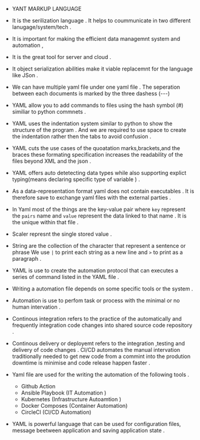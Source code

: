 - YANT MARKUP LANGUAGE 
- It is the serilization language . It helps to coummunicate in two different lanugage/system/tech .
- It is important for making the efficient data managemnt system and automation ,
- It is the great tool for server and cloud .
- It object serialization abilities make it viable replacemnt for the language like JSon .
- We can have multiple yaml file under one yaml file . The seperation between each documents is marked by the three dashess (---)
- YAML allow you to add commands to files using the hash symbol (#) similiar to python commnets .
- YAML uses the indentation system similar to python to show the structure of the program . And we are required to use space to create the indentation rather then the tabs to avoid confusion .
- YAML cuts the use cases of the quoatation marks,brackets,and the braces  these formating specification increases the readability of the files beyond XML and the json .
- YAML offers auto detetecting data types while also supporting explict typing(means declaring specific type of variable ) .
- As a data-representation format yaml does not contain executables . It is therefore save to exchange yaml files with the external parties .
- In Yaml most of the things are the key-value pair  where `key` represent the `pairs` name and `value` represent the data linked to that name . It is the unique within that file .
- Scaler represnt the single stored value  .
- String are the collection of the character that represent a sentence or phrase   We use `|` to print each string as a new line and `>` to print as a paragraph .
- YAML is use to create the automation protocol that can executes a series of command listed in the YAML file .
- Writing a automation file depends on some specific tools or the system  .
 - Automation is use to perfom task or process with the minimal or no human  intervation .
 -  Continous integration refers to the practice of the automatically and frequently integration code changes into shared source code repository .
 - Continous delivery  or deployemt refers to the integration ,testing and delivery of code changes . CI/CD automates the manual intervation traditionally needed to get new code from a commint into the prodution downtime is minimise and code release happen faster  .
- Yaml file are used for the writing the automation of the following tools .
  -  Github Action 
  -  Ansible Playbook (IT Automation )
  -  Kubernetes (Infrastructure Autoamtion )
  - Docker Composes (Container Automation)
  - CircleCl (Cl/CD Automation)

- YAML is powerful language that can be used for configuration files, message beetween application and saving application state . 